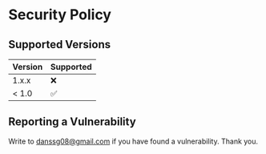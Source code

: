 # Security Policy

## Supported Versions  

| Version | Supported          |
| ------- | ------------------ |
| 1.x.x   | :x:                |
| < 1.0   | :white_check_mark: |

## Reporting a Vulnerability  

Write to danssg08@gmail.com if you have found a vulnerability. Thank you.
